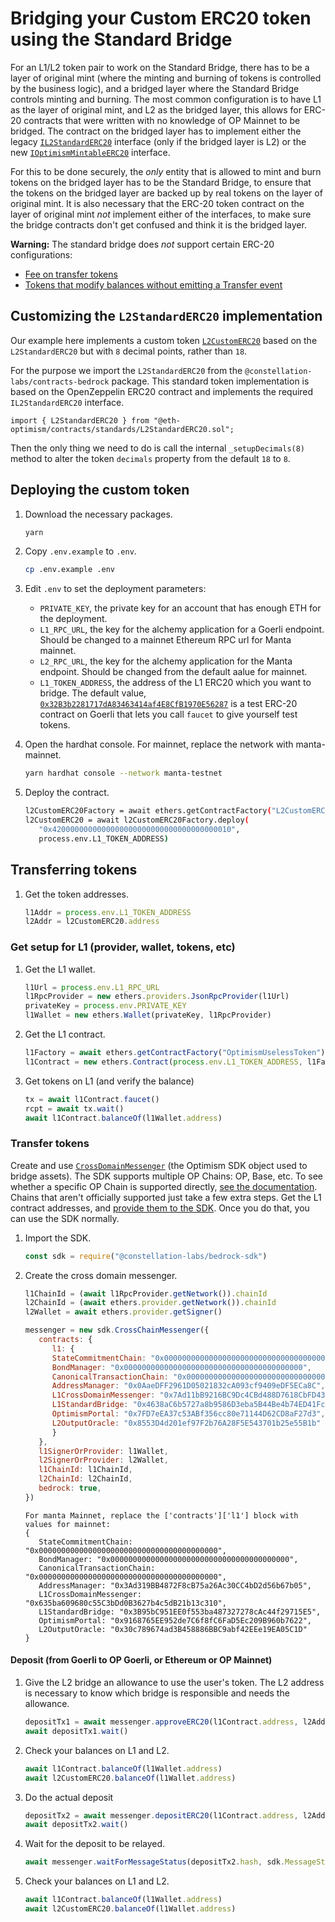 # Bridging your Custom ERC20 token using the Standard Bridge


For an L1/L2 token pair to work on the Standard Bridge, there has to be a layer of original mint (where the minting and burning of tokens is controlled by the business logic), and a bridged layer where the Standard Bridge controls minting and burning.
The most common configuration is to have L1 as the layer of original mint, and L2 as the bridged layer, this allows for ERC-20 contracts that were written with no knowledge of OP Mainnet to be bridged.
The contract on the bridged layer has to implement either the legacy [`IL2StandardERC20`](https://github.com/ethereum-optimism/optimism/blob/8b392e9b613ea4ca0270c2dca24d3485b7454954/packages/contracts/contracts/standards/IL2StandardERC20.sol) interface (only if the bridged layer is L2) or the new [`IOptimismMintableERC20`](https://github.com/ethereum-optimism/optimism/blob/develop/packages/contracts-bedrock/contracts/universal/IOptimismMintableERC20.sol) interface. 

For this to be done securely, the *only* entity that is allowed to mint and burn tokens on the bridged layer has to be the Standard Bridge, to ensure that the tokens on the bridged layer are backed up by real tokens on the layer of original mint. 
It is also necessary that the ERC-20 token contract on the layer of original mint *not* implement either of the interfaces, to make sure the bridge contracts don't get confused and think it is the bridged layer.

**Warning:** The standard bridge does *not* support certain ERC-20 configurations:

- [Fee on transfer tokens](https://github.com/d-xo/weird-erc20#fee-on-transfer)
- [Tokens that modify balances without emitting a Transfer event](https://github.com/d-xo/weird-erc20#balance-modifications-outside-of-transfers-rebasingairdrops)

## Customizing the `L2StandardERC20` implementation

Our example here implements a custom token [`L2CustomERC20`](contracts/L2CustomERC20.sol) based on the `L2StandardERC20` but with `8` decimal points, rather than `18`.

For the purpose we import the `L2StandardERC20` from the `@constellation-labs/contracts-bedrock` package. This standard token implementation is based on the OpenZeppelin ERC20 contract and implements the required `IL2StandardERC20` interface.

```
import { L2StandardERC20 } from "@eth-optimism/contracts/standards/L2StandardERC20.sol";
```

Then the only thing we need to do is call the internal `_setupDecimals(8)` method to alter the token `decimals` property from the default `18` to `8`.

## Deploying the custom token

1. Download the necessary packages.

   ```sh
   yarn
   ```

1. Copy `.env.example` to `.env`.

   ```sh
   cp .env.example .env
   ```

1. Edit `.env` to set the deployment parameters:

   - `PRIVATE_KEY`, the private key for an account that has enough ETH for the deployment.
   - `L1_RPC_URL`, the key for the alchemy application for a Goerli endpoint. Should be changed to a mainnet Ethereum RPC url for Manta mainnet.
   - `L2_RPC_URL`, the key for the alchemy application for the Manta endpoint. Should be changed from the default aalue for mainnet.
   - `L1_TOKEN_ADDRESS`, the address of the L1 ERC20 which you want to bridge.
     The default value, [`0x32B3b2281717dA83463414af4E8CfB1970E56287`](https://goerli.etherscan.io/address/0x32B3b2281717dA83463414af4E8CfB1970E56287) is a test ERC-20 contract on Goerli that lets you call `faucet` to give yourself test tokens.

1. Open the hardhat console.
   For mainnet, replace the network with manta-mainnet.

   ```sh
   yarn hardhat console --network manta-testnet
   ```

1. Deploy the contract.

   ```sh
   l2CustomERC20Factory = await ethers.getContractFactory("L2CustomERC20")   
   l2CustomERC20 = await l2CustomERC20Factory.deploy(
      "0x4200000000000000000000000000000000000010",
      process.env.L1_TOKEN_ADDRESS)
   ```

## Transferring tokens 

1. Get the token addresses.

   ```js
   l1Addr = process.env.L1_TOKEN_ADDRESS
   l2Addr = l2CustomERC20.address
   ```

### Get setup for L1 (provider, wallet, tokens, etc)

1. Get the L1 wallet.

   ```js
   l1Url = process.env.L1_RPC_URL
   l1RpcProvider = new ethers.providers.JsonRpcProvider(l1Url)
   privateKey = process.env.PRIVATE_KEY
   l1Wallet = new ethers.Wallet(privateKey, l1RpcProvider)
   ```

1. Get the L1 contract.

   ```js
   l1Factory = await ethers.getContractFactory("OptimismUselessToken")
   l1Contract = new ethers.Contract(process.env.L1_TOKEN_ADDRESS, l1Factory.interface, l1Wallet)
   ```

1. Get tokens on L1 (and verify the balance)

   ```js
   tx = await l1Contract.faucet()
   rcpt = await tx.wait()
   await l1Contract.balanceOf(l1Wallet.address)
   ```


### Transfer tokens

Create and use [`CrossDomainMessenger`](https://sdk.optimism.io/classes/crosschainmessenger) (the Optimism SDK object used to bridge assets).
The SDK supports multiple OP Chains: OP, Base, etc.
To see whether a specific OP Chain is supported directly, [see the documentation](https://sdk.optimism.io/enums/l2chainid).
Chains that aren't officially supported just take a few extra steps.
Get the L1 contract addresses, and [provide them to the SDK](https://stack.optimism.io/docs/build/sdk/#contract-addresses).
Once you do that, you can use the SDK normally.

1. Import the SDK.

   ```js
   const sdk = require("@constellation-labs/bedrock-sdk")
   ```

1. Create the cross domain messenger.

   ```js
   l1ChainId = (await l1RpcProvider.getNetwork()).chainId
   l2ChainId = (await ethers.provider.getNetwork()).chainId
   l2Wallet = await ethers.provider.getSigner()
   
   messenger = new sdk.CrossChainMessenger({
      contracts: {
         l1: {
         StateCommitmentChain: "0x0000000000000000000000000000000000000000",
         BondManager: "0x0000000000000000000000000000000000000000",
         CanonicalTransactionChain: "0x0000000000000000000000000000000000000000",
         AddressManager: "0x0AaeDFF2961D05021832cA093cf9409eDF5ECa8C",
         L1CrossDomainMessenger: "0x7Ad11bB9216BC9Dc4CBd488D7618CbFD433d1E75",
         L1StandardBridge: "0x4638aC6b5727a8b9586D3eba5B44Be4b74ED41Fc",
         OptimismPortal: "0x7FD7eEA37c53ABf356cc80e71144D62CD8aF27d3",
         L2OutputOracle: "0x8553D4d201ef97F2b76A28F5E543701b25e55B1b"
         }
      },
      l1SignerOrProvider: l1Wallet,
      l2SignerOrProvider: l2Wallet,
      l1ChainId: l1ChainId,
      l2ChainId: l2ChainId,
      bedrock: true,
   })
   ```
   ```
   For manta Mainnet, replace the ['contracts']['l1'] block with values for mainnet:
   {
      StateCommitmentChain: "0x0000000000000000000000000000000000000000",
      BondManager: "0x0000000000000000000000000000000000000000",
      CanonicalTransactionChain: "0x0000000000000000000000000000000000000000",
      AddressManager: "0x3Ad319BB4872F8cB75a26Ac30CC4bD2d56b67b05",
      L1CrossDomainMessenger: "0x635ba609680c55C3bDd0B3627b4c5dB21b13c310",
      L1StandardBridge: "0x3B95bC951EE0f553ba487327278cAc44f29715E5",
      OptimismPortal: "0x9168765EE952de7C6f8fC6FaD5Ec209B960b7622",
      L2OutputOracle: "0x30c789674ad3B458886BBC9abf42EEe19EA05C1D"
   }
   ```

#### Deposit (from Goerli to OP Goerli, or Ethereum or OP Mainnet)

1. Give the L2 bridge an allowance to use the user's token.
   The L2 address is necessary to know which bridge is responsible and needs the allowance.

   ```js
   depositTx1 = await messenger.approveERC20(l1Contract.address, l2Addr, 1e9)
   await depositTx1.wait()
   ```

1. Check your balances on L1 and L2.

   ```js
   await l1Contract.balanceOf(l1Wallet.address) 
   await l2CustomERC20.balanceOf(l1Wallet.address)
   ```   

1. Do the actual deposit

   ```js
   depositTx2 = await messenger.depositERC20(l1Contract.address, l2Addr, 1e9)
   await depositTx2.wait()
   ```

1. Wait for the deposit to be relayed.

   ```js
   await messenger.waitForMessageStatus(depositTx2.hash, sdk.MessageStatus.RELAYED)
   ```

1. Check your balances on L1 and L2.

   ```js
   await l1Contract.balanceOf(l1Wallet.address) 
   await l2CustomERC20.balanceOf(l1Wallet.address)
   ```